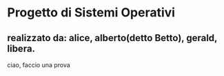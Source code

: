 # Progetto di Sistemi Operativi
## realizzato da: alice, alberto(detto Betto), gerald, libera.

ciao, faccio una prova
